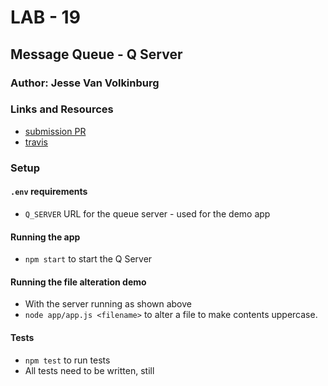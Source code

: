 # LAB - 19

## Message Queue - Q Server

### Author: Jesse Van Volkinburg

### Links and Resources
* [submission PR](https://github.com/401-advanced-javascript-jv/19-server/pull/1)
* [travis](https://travis-ci.com/401-advanced-javascript-jv/19-server)

### Setup
#### `.env` requirements
- `Q_SERVER` URL for the queue server - used for the demo app

#### Running the app
* `npm start` to start the Q Server

#### Running the file alteration demo
* With the server running as shown above
* `node app/app.js <filename>` to alter a file to make contents uppercase.
  
#### Tests
* `npm test` to run tests
* All tests need to be written, still

